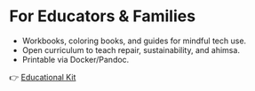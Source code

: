 # For Educators & Families

- Workbooks, coloring books, and guides for mindful tech use.  
- Open curriculum to teach repair, sustainability, and ahimsa.  
- Printable via Docker/Pandoc.  

👉 [Educational Kit](../030-edu/print-kit/demo-sample.md)
